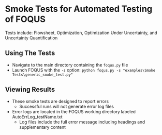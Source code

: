 # Smoke Tests for Automated Testing of FOQUS

Tests include: Flowsheet, Optimization, Optimization Under Uncertainty, and Uncertainty Quantification

## Using The Tests
* Navigate to the main directory containing the ``foqus.py`` file
* Launch FOQUS with the ``-s`` option: ``python foqus.py -s "examples\Smoke Tests\generic_smoke_test.py"``

## Viewing Results
* These smoke tests are designed to report errors
	* Successful runs will not generate error log files
* Error logs are located in the FOQUS working directory labeled AutoErrLog_testName.txt
	* Log files include the full error message including headings and supplementary content